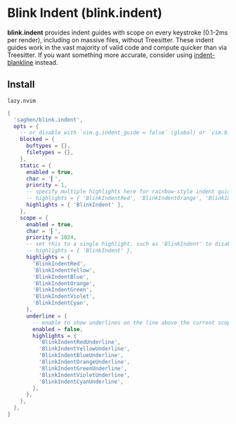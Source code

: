 # Blink Indent (blink.indent)

**blink.indent** provides indent guides with scope on every keystroke (0.1-2ms per render), including on massive files, without Treesitter. These indent guides work in the vast majority of valid code and compute quicker than via Treesitter. If you want something more accurate, consider using [indent-blankline](https://github.com/lukas-reineke/indent-blankline.nvim) instead.

## Install

`lazy.nvim`

```lua
{
  'saghen/blink.indent',
  opts = {
    -- or disable with `vim.g.indent_guide = false` (global) or `vim.b.indent_guide = false` (per-buffer)
    blocked = {
      buftypes = {},
      filetypes = {},
    },
    static = {
      enabled = true,
      char = '▎',
      priority = 1,
      -- specify multiple highlights here for rainbow-style indent guides
      -- highlights = { 'BlinkIndentRed', 'BlinkIndentOrange', 'BlinkIndentYellow', 'BlinkIndentGreen', 'BlinkIndentViolet', 'BlinkIndentCyan' },
      highlights = { 'BlinkIndent' },
    },
    scope = {
      enabled = true,
      char = '▎',
      priority = 1024,
      -- set this to a single highlight, such as 'BlinkIndent' to disable rainbow-style indent guides
      -- highlights = { 'BlinkIndent' },
      highlights = {
        'BlinkIndentRed',
        'BlinkIndentYellow',
        'BlinkIndentBlue',
        'BlinkIndentOrange',
        'BlinkIndentGreen',
        'BlinkIndentViolet',
        'BlinkIndentCyan',
      },
      underline = {
        -- enable to show underlines on the line above the current scope
        enabled = false,
        highlights = {
          'BlinkIndentRedUnderline',
          'BlinkIndentYellowUnderline',
          'BlinkIndentBlueUnderline',
          'BlinkIndentOrangeUnderline',
          'BlinkIndentGreenUnderline',
          'BlinkIndentVioletUnderline',
          'BlinkIndentCyanUnderline',
        },
      },
    },
  },
}
